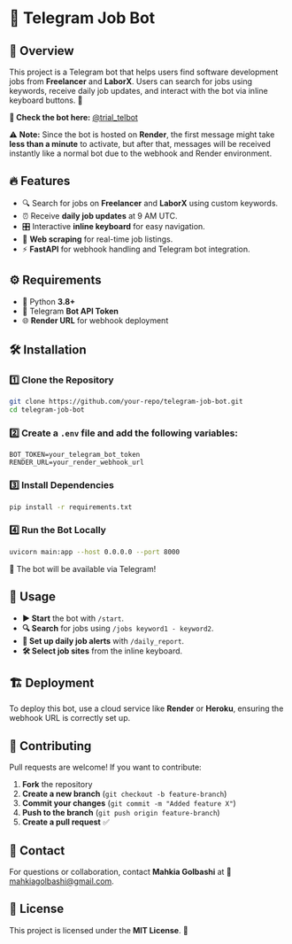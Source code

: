 # 🤖 Telegram Job Bot

## 📌 Overview
This project is a Telegram bot that helps users find software development jobs from **Freelancer** and **LaborX**. Users can search for jobs using keywords, receive daily job updates, and interact with the bot via inline keyboard buttons. 🚀

**🔗 Check the bot here:** [@trial_telbot](https://t.me/trial_telbot)

⚠️ **Note:** Since the bot is hosted on **Render**, the first message might take **less than a minute** to activate, but after that, messages will be received instantly like a normal bot due to the webhook and Render environment.

## 🔥 Features
- 🔍 Search for jobs on **Freelancer** and **LaborX** using custom keywords.
- ⏰ Receive **daily job updates** at 9 AM UTC.
- 🎛️ Interactive **inline keyboard** for easy navigation.
- 📰 **Web scraping** for real-time job listings.
- ⚡ **FastAPI** for webhook handling and Telegram bot integration.

## ⚙️ Requirements
- 🐍 Python **3.8+**
- 🤖 Telegram **Bot API Token**
- 🌐 **Render URL** for webhook deployment

## 🛠 Installation
### 1️⃣ Clone the Repository
```sh
git clone https://github.com/your-repo/telegram-job-bot.git
cd telegram-job-bot
```

### 2️⃣ Create a `.env` file and add the following variables:
```env
BOT_TOKEN=your_telegram_bot_token
RENDER_URL=your_render_webhook_url
```

### 3️⃣ Install Dependencies
```sh
pip install -r requirements.txt
```

### 4️⃣ Run the Bot Locally
```sh
uvicorn main:app --host 0.0.0.0 --port 8000
```
🚀 The bot will be available via Telegram!

## 📌 Usage
- **▶️ Start** the bot with `/start`.
- **🔍 Search** for jobs using `/jobs keyword1 - keyword2`.
- **📅 Set up daily job alerts** with `/daily_report`.
- **🛠 Select job sites** from the inline keyboard.

## 🏗 Deployment
To deploy this bot, use a cloud service like **Render** or **Heroku**, ensuring the webhook URL is correctly set up.

## 🤝 Contributing
Pull requests are welcome! If you want to contribute:
1. **Fork** the repository
2. **Create a new branch** (`git checkout -b feature-branch`)
3. **Commit your changes** (`git commit -m "Added feature X"`)
4. **Push to the branch** (`git push origin feature-branch`)
5. **Create a pull request** ✅

## 📧 Contact
For questions or collaboration, contact **Mahkia Golbashi** at 📩 [mahkiagolbashi@gmail.com](mailto:mahkiagolbashi@gmail.com).

## 📜 License
This project is licensed under the **MIT License**. 📝

